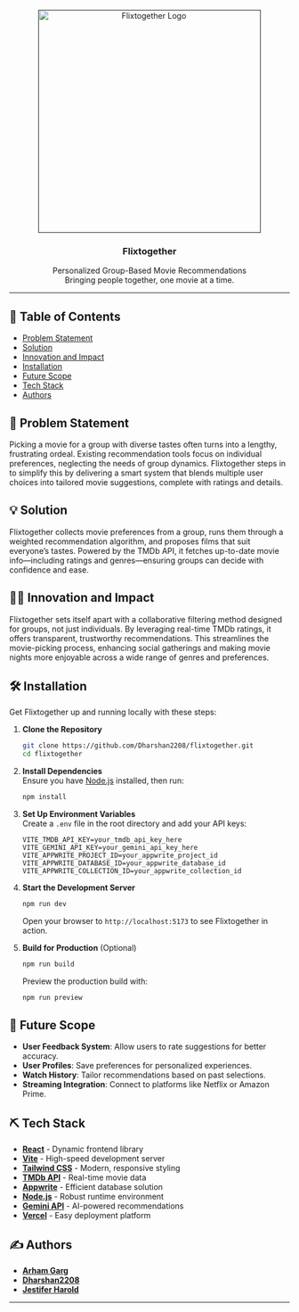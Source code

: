 <p align="center">
  <a href="" rel="noopener">
    <img src="https://i.imgur.com/AZ2iWek.png" alt="Flixtogether Logo" width="400">
  </a>
</p>

<h3 align="center">Flixtogether</h3>

<p align="center">
  Personalized Group-Based Movie Recommendations<br>
  Bringing people together, one movie at a time.
</p>

---

## 📝 Table of Contents

- [Problem Statement](#problem-statement)
- [Solution](#solution)
- [Innovation and Impact](#innovation-and-impact)
- [Installation](#installation)
- [Future Scope](#future-scope)
- [Tech Stack](#tech-stack)
- [Authors](#authors)

## 🧐 Problem Statement <a name="problem-statement"></a>

Picking a movie for a group with diverse tastes often turns into a lengthy, frustrating ordeal. Existing recommendation tools focus on individual preferences, neglecting the needs of group dynamics. Flixtogether steps in to simplify this by delivering a smart system that blends multiple user choices into tailored movie suggestions, complete with ratings and details.

## 💡 Solution <a name="solution"></a>

Flixtogether collects movie preferences from a group, runs them through a weighted recommendation algorithm, and proposes films that suit everyone’s tastes. Powered by the TMDb API, it fetches up-to-date movie info—including ratings and genres—ensuring groups can decide with confidence and ease.

## 👨‍💻 Innovation and Impact <a name="innovation-and-impact"></a>

Flixtogether sets itself apart with a collaborative filtering method designed for groups, not just individuals. By leveraging real-time TMDb ratings, it offers transparent, trustworthy recommendations. This streamlines the movie-picking process, enhancing social gatherings and making movie nights more enjoyable across a wide range of genres and preferences.

## 🛠️ Installation <a name="installation"></a>

Get Flixtogether up and running locally with these steps:

1. **Clone the Repository**  
   ```bash
   git clone https://github.com/Dharshan2208/flixtogether.git
   cd flixtogether
   ```

2. **Install Dependencies**  
   Ensure you have [Node.js](https://nodejs.org/) installed, then run:  
   ```bash
   npm install
   ```

3. **Set Up Environment Variables**  
   Create a `.env` file in the root directory and add your API keys:  
   ```env
   VITE_TMDB_API_KEY=your_tmdb_api_key_here
   VITE_GEMINI_API_KEY=your_gemini_api_key_here
   VITE_APPWRITE_PROJECT_ID=your_appwrite_project_id
   VITE_APPWRITE_DATABASE_ID=your_appwrite_database_id
   VITE_APPWRITE_COLLECTION_ID=your_appwrite_collection_id
   
   ```

4. **Start the Development Server**  
   ```bash
   npm run dev
   ```
   Open your browser to `http://localhost:5173` to see Flixtogether in action.

5. **Build for Production** (Optional)  
   ```bash
   npm run build
   ```
   Preview the production build with:  
   ```bash
   npm run preview
   ```

## 🚀 Future Scope <a name="future-scope"></a>

- **User Feedback System**: Allow users to rate suggestions for better accuracy.
- **User Profiles**: Save preferences for personalized experiences.
- **Watch History**: Tailor recommendations based on past selections.
- **Streaming Integration**: Connect to platforms like Netflix or Amazon Prime.

## ⛏️ Tech Stack <a name="tech-stack"></a>

- **[React](https://reactjs.org/)** - Dynamic frontend library
- **[Vite](https://vite.dev/)** - High-speed development server
- **[Tailwind CSS](https://tailwindcss.com/)** - Modern, responsive styling
- **[TMDb API](https://developer.themoviedb.org/docs/getting-started)** - Real-time movie data
- **[Appwrite](https://www.appwrite.io/)** - Efficient database solution
- **[Node.js](https://nodejs.org/)** - Robust runtime environment
- **[Gemini API](https://ai.google.dev/gemini-api/docs)** - AI-powered recommendations
- **[Vercel](https://vercel.com/)** - Easy deployment platform

## ✍️ Authors <a name="authors"></a>

- **[Arham Garg](https://github.com/arhamgarg)** 
- **[Dharshan2208](https://github.com/Dharshan2208)** 
- **[Jestifer Harold](https://github.com/JestiferHarold)** 
---
